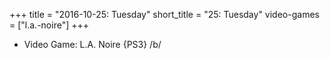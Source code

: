+++
title = "2016-10-25: Tuesday"
short_title = "25: Tuesday"
video-games = ["l.a.-noire"]
+++


* Video Game: L.A. Noire {PS3} /b/